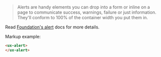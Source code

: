 > Alerts are handy elements you can drop into a form or inline on a page to communicate success, warnings, failure or just information. They'll conform to 100% of the container width you put them in.

Read [Foundation's alert](http://foundation.zurb.com/docs/components/alert_boxes.html) docs for more details.

Markup example:

```html
<ux-alert>
</ux-alert>
```
